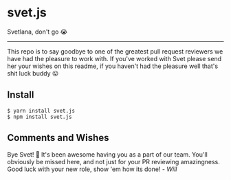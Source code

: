 # svet.js
Svetlana, don't go 😭

---

This repo is to say goodbye to one of the greatest pull request reviewers we have had the pleasure to work with. If you've worked with Svet please send her your wishes on this readme, if you haven't had the pleasure well that's shit luck buddy 😛

## Install

```
$ yarn install svet.js
$ npm install svet.js
```

## Comments and Wishes

Bye Svet! 🙁 It's been awesome having you as a part of our team. You'll obviously be missed here, and not just for your PR reviewing amazingness. Good luck with your new role, show 'em how its done!
*- Will*

